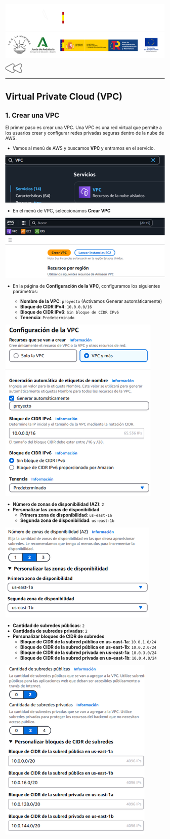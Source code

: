 ![](/.resGen/_bannerD.png#gh-dark-mode-only)
![](/.resGen/_bannerL.png#gh-light-mode-only)

<a href="/aws/readme.md"><img src="/.resGen/_back.svg" width="52.5"></a>

---

# Virtual Private Cloud (VPC)

## 1. Crear una VPC

El primer paso es crear una VPC. Una VPC es una red virtual que permite a los usuarios crear y configurar redes privadas seguras dentro de la nube de AWS.

- Vamos al menú de AWS y buscamos **VPC** y entramos en el servicio.

![alt text](image.png)

- En el menú de VPC, seleccionamos **Crear VPC**

![alt text](image-1.png)

- En la página de **Configuración de la VPC**, configuramos los siguientes parámetros:

  - **Nombre de la VPC**: `proyecto` (Activamos Generar automáticamente)
  - **Bloque de CIDR IPv4**: `10.0.0.0/16`
  - **Bloque de CIDR IPv6**: `Sin bloque de CIDR IPv6`
  - **Tenencia**: `Predeterminado`

![alt text](image-2.png)

  - **Número de zonas de disponibilidad (AZ)**: `2`
  -  **Personalizar las zonas de disponibilidad**
     -  **Primera zona de disponibilidad**: `us-east-1a`
     -  **Segunda zona de disponibilidad**: `us-east-1b`

![alt text](image-3.png)

  - **Cantidad de subredes públicas**: `2`
  - **Cantidada de subredes privadas**: `2`
  - **Personalizar bloques de CIDR de subredes**
    - **Bloque de CIDR de la subred pública en us-east-1a**: `10.0.1.0/24`
    -  **Bloque de CIDR de la subred pública en us-east-1b**: `10.0.2.0/24`
    -  **Bloque de CIDR de la subred privada en us-east-1a**: `10.0.3.0/24`
    -  **Bloque de CIDR de la subred privada en us-east-1b**: `10.0.4.0/24`

![alt text](image-4.png)